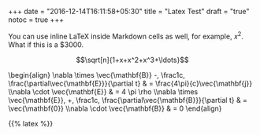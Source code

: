 +++
date = "2016-12-14T16:11:58+05:30"
title = "Latex Test"
draft = "true"
notoc = true
+++


<!--{{% fluid_img class="pure-u-1-1" src="/img/post/14601291857316.jpg" %}}-->
You can use inline LaTeX inside Markdown cells as well, for example, $x^2$. What if this is a $3000.



$$\sqrt[n]{1+x+x^2+x^3+\ldots}$$
<!--more-->

\begin{align}
  \nabla \times \vec{\mathbf{B}} -\, \frac1c\, \frac{\partial\vec{\mathbf{E}}}{\partial t} & = \frac{4\pi}{c}\vec{\mathbf{j}} \\\nabla \cdot \vec{\mathbf{E}} & = 4 \pi \rho \\\nabla \times \vec{\mathbf{E}}\, +\, \frac1c\, \frac{\partial\vec{\mathbf{B}}}{\partial t} & = \vec{\mathbf{0}} \\\nabla \cdot \vec{\mathbf{B}} & = 0
\end{align}

{{% latex %}}


